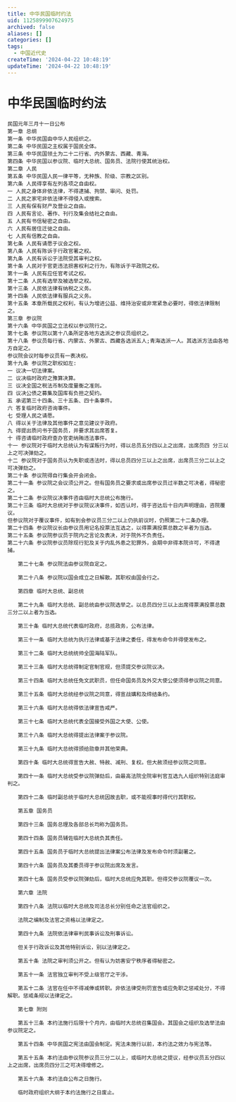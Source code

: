 ```yaml
---
title: 中华民国临时约法
uid: 1125899907624975
archived: false
aliases: []
categories: []
tags:
  - 中国近代史
createTime: '2024-04-22 10:48:19'
updateTime: '2024-04-22 10:48:19'
---
```


# 中华民国临时约法

    民国元年三月十一日公布
    第一章 总纲
    第一条 中华民国由中华人民组织之。
    第二条 中华民国之主权属于国民全体。
    第三条 中华民国领土为二十二行省、内外蒙古、西藏、青海。
    第四条 中华民国以参议院、临时大总统、国务员、法院行使其统治权。
    第二章 人民
    第五条 中华民国人民一律平等，无种族、阶级、宗教之区别。
    第六条 人民得享有左列各项之自由权。
    一 人民之身体非依法律，不得逮捕、拘禁、审问、处罚。
    二 人民之家宅非依法律不得侵入或搜索。
    三 人民有保有财产及营业之自由。
    四 人民有言论、著作、刊行及集会结社之自由。
    五 人民有书信秘密之自由。
    六 人民有居住迁徙之自由。
    七 人民有信教之自由。
    第七条 人民有请愿于议会之权。
    第八条 人民有陈诉于行政官署之权。
    第九条 人民有诉讼于法院受其审判之权。
    第十条 人民对于官吏违法损害权利之行为，有陈诉于平政院之权。
    第十一条 人民有应任官考试之权。
    第十二条 人民有选举及被选举之权。
    第十三条 人民依法律有纳税之义务。
    第十四条 人民依法律有服兵之义务。
    第十五条 本章所载民之权利，有认为增进公益、维持治安或非常紧急必要时，得依法律限制之。
    第三章 参议院
    第十六条 中华民国之立法权以参议院行之。
    第十七条 参议院以第十八条所定各地方选派之参议员组织之。
    第十八条 参议员每行省、内蒙古、外蒙古、西藏各选派五人;青海选派一人。其选派方法由各地方自定之。
    参议院会议时每参议员有一表决权。
    第十九条 参议院之职权如左:
    一 议决一切法律案。
    二 议决临时政府之豫算决算。
    三 议决全国之税法币制及度量衡之准则。
    四 议决公债之募集及国库有负担之契约。
    五 承诺第三十四条、三十五条、四十条事件。
    六 答复临时政府咨询事件。
    七 受理人民之请愿。
    八 得以关于法律及其他事件之意见建议于政府。
    九 得提出质问书于国务员，并要求其出席答复。
    十 得咨请临时政府查办官吏纳贿违法事件。
    十一 参议院对于临时大总统认为有谋叛行为时，得以总员五分四以上之出席，出席员四 分三以上之可决弹劾之。
    十二 参议院对于国务员认为失职或违法时，得以总员四分三以上之出席，出席员三分二以上之可决弹劾之。
    第二十条 参议院得自行集会开会闭会。
    第二十一条 参议院之会议须公开之。但有国务员之要求或出席参议员过半数之可决者，得秘密之。
    第二十二条 参议院议决事件咨由临时大总统公布施行。
    第二十三条 临时大总统对于参议院议决事件，如否认时，得于咨达后十日内声明理由，咨院覆议。
    但参议院对于覆议事件，如有到会参议员三分二以上仍执前议时，仍照第二十二条办理。
    第二十四条 参议院议长由参议员用记名投票法互选之，以得票满投票总数之半者为当选。
    第二十五条 参议院参议员于院内之言论及表决，对于院外不负责任。
    第二十六条 参议院参议员除现行犯及关于内乱外患之犯罪外，会期中非得本院许可，不得逮捕。

    　　第二十七条 参议院法由参议院自定之。

    　　第二十八条 参议院以国会成立之日解散。其职权由国会行之。

    　　第四章 临时大总统、副总统

    　　第二十九条 临时大总统、副总统由参议院选举之。以总员四分三以上出席得票满投票总数三分二以上者为当选。

    　　第三十条 临时大总统代表临时政府，总揽政务，公布法律。

    　　第三十一条 临时大总统为执行法律或基于法律之委任，得发布命令并得使发布之。

    　　第三十二条 临时大总统统帅全国海陆军队。

    　　第三十三条 临时大总统得制定官制官规，但须提交参议院议决。

    　　第三十四条 临时大总统任免文武职员，但任命国务员及外交大使公使须得参议院之同意。

    　　第三十五条 临时大总统经参议院之同意，得宣战媾和及缔结条约。

    　　第三十六条 临时大总统得依法律宣告戒严。

    　　第三十七条 临时大总统代表全国接受外国之大使、公使。

    　　第三十八条 临时大总统得提出法律案于参议院。

    　　第三十九条 临时大总统得颁给勋章并其他荣典。

    　　第四十条 临时大总统得宣告大赦、特赦、减刑、复权。但大赦须经参议院之同意。

    　　第四十一条 临时大总统受参议院弹劾后，由最高法院全院审判官互选九人组织特别法庭审判之。

    　　第四十二条 临时副总统于临时大总统因故去职，或不能视事时得代行其职权。

    　　第五章 国务员

    　　第四十三条 国务总理及各部总长均称为国务员。

    　　第四十四条 国务员辅佐临时大总统负其责任。

    　　第四十五条 国务员于临时大总统提出法律案公布法律及发布命令时须副署之。

    　　第四十六条 国务员及其委员得于参议院出席及发言。

    　　第四十七条 国务员受参议院弹劾后，临时大总统应免其职。但得交参议院覆议一次。

    　　第六章 法院

    　　第四十八条 法院以临时大总统及司法总长分别任命之法官组织之。

    　　法院之编制及法官之资格以法律定之。

    　　第四十九条 法院依法律审判民事诉讼及刑事诉讼。

    　　但关于行政诉讼及其他特别诉讼，别以法律定之。

    　　第五十条 法院之审判须公开之。但有认为妨害安宁秩序者得秘密之。

    　　第五十一条 法官独立审判不受上级官厅之干涉。

    　　第五十二条 法官在任中不得减俸或转职。非依法律受刑罚宣告或应免职之惩戒处分，不得解职。惩戒条规以法律定之。

    　　第七章 附则

    　　第五十三条 本约法施行后限十个月内，由临时大总统召集国会。其国会之组织及选举法由参议院定之。

    　　第五十四条 中华民国之宪法由国会制定。宪法未施行以前，本约法之效力与宪法等。

    　　第五十五条 本约法由参议院参议员三分二以上，或临时大总统之提议，经参议员五分四以上之出席，出席员四分三之可决得增修之。

    　　第五十六条 本约法自公布之日施行。

    　　临时政府组织大纲于本约法施行之日废止。
